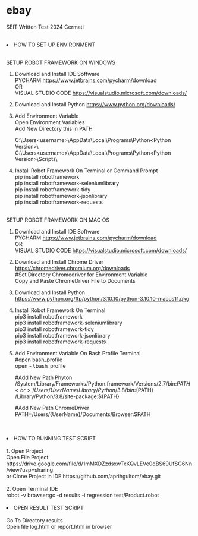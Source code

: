 # ebay
SEIT Written Test 2024 Cermati <br><br>

<li> HOW TO SET UP ENVIRONMENT </li><br>

SETUP ROBOT FRAMEWORK ON WINDOWS
1. Download and Install IDE Software <br>
   PYCHARM https://www.jetbrains.com/pycharm/download <br>
   OR <br>
   VISUAL STUDIO CODE https://visualstudio.microsoft.com/downloads/
   
2. Download and Install Python
   https://www.python.org/downloads/

3. Add Environment Variable <br>
   Open Environment Variables <br>
   Add New Directory this in PATH <br>

   C:\Users\<username>\AppData\Local\Programs\Python\<Python Version>\ <br>
   C:\Users\<username>\AppData\Local\Programs\Python\<Python Version>\Scripts\ <br>

4. Install Robot Framework On Terminal or Command Prompt <br>
   pip install robotframework <br>
   pip install robotframework-seleniumlibrary <br>
   pip install robotframework-tidy <br>
   pip install robotframework-jsonlibrary <br>
   pip install robotframework-requests <br><br>

SETUP ROBOT FRAMEWORK ON MAC OS
1. Download and Install IDE Software <br>
   PYCHARM https://www.jetbrains.com/pycharm/download <br>
   OR <br>
   VISUAL STUDIO CODE https://visualstudio.microsoft.com/downloads/

2. Download and Install Chrome Driver <br>
   https://chromedriver.chromium.org/downloads <br>
   #Set Directory Chromedriver for Environment Variable <br>
   Copy and Paste ChromeDriver File to Documents <br>
   
4. Download and Install Python <br>
   https://www.python.org/ftp/python/3.10.10/python-3.10.10-macos11.pkg 

5. Install Robot Framework On Terminal <br>
   pip3 install robotframework <br>
   pip3 install robotframework-seleniumlibrary <br>
   pip3 install robotframework-tidy <br>
   pip3 install robotframework-jsonlibrary <br>
   pip3 install robotframework-requests <br>

6. Add Environment Variable On Bash Profile Terminal <br>
   #open bash_profile <br>
   open ~/.bash_profile <br>

   #Add New Path Phyton <br>
   /System/Library/Frameworks/Python.framework/Versions/2.7/bin:${PATH} <br>
   /Users/{UserName}/Library/Python/3.8/bin:${PATH} <br>
   /Library/Python/3.8/site-package:${PATH} <br>

   #Add New Path ChromeDriver <br>
   PATH=/Users/{UserName}/Documents/Browser:$PATH <br><br><br>


<li> HOW TO RUNNING TEST SCRIPT </li><br>
  1. Open Project <br>
     Open File Project <br>
     https://drive.google.com/file/d/1mMXDZzdsxwTxKQvLEVe0qBS69UfSG6Nn/view?usp=sharing <br>
     or Clone Project in IDE https://github.com/aprihgultom/ebay.git <br><br>
  2. Open Terminal IDE <br>
     robot -v browser:gc -d results -i regression test/Product.robot <br><br>


<li> OPEN RESULT TEST SCRIPT </li><br>
     Go To Directory results <br>
     Open file log.html or report.html in browser <br>
